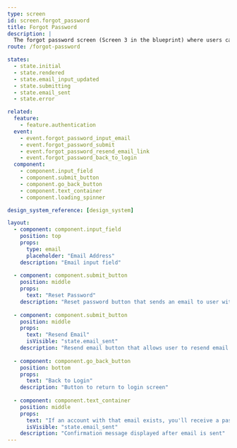 ```yaml
---
type: screen
id: screen.forgot_password
title: Forgot Password
description: |
  The forgot password screen (Screen 3 in the blueprint) where users can request a password reset by entering their email address, with "Reset password" button and "Resend email" functionality.
route: /forgot-password

states:
  - state.initial
  - state.rendered
  - state.email_input_updated
  - state.submitting
  - state.email_sent
  - state.error

related:
  feature:
    - feature.authentication
  event:
    - event.forgot_password_input_email
    - event.forgot_password_submit
    - event.forgot_password_resend_email_link
    - event.forgot_password_back_to_login
  component:
    - component.input_field
    - component.submit_button
    - component.go_back_button
    - component.text_container
    - component.loading_spinner

design_system_reference: [design_system]

layout:
  - component: component.input_field
    position: top
    props:
      type: email
      placeholder: "Email Address"
    description: "Email input field"
    
  - component: component.submit_button
    position: middle
    props:
      text: "Reset Password"
    description: "Reset password button that sends an email to user with password reset link"
    
  - component: component.submit_button
    position: middle
    props:
      text: "Resend Email"
      isVisible: "state.email_sent"
    description: "Resend email button that allows user to resend email for password reset"
    
  - component: component.go_back_button
    position: bottom
    props:
      text: "Back to Login"
    description: "Button to return to login screen"
    
  - component: component.text_container
    position: middle
    props:
      text: "If an account with that email exists, you'll receive a password reset link"
      isVisible: "state.email_sent"
    description: "Confirmation message displayed after email is sent"
---
```

